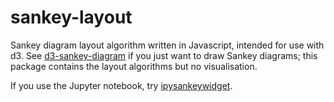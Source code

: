# sankey-layout

Sankey diagram layout algorithm written in Javascript, intended for use with d3.
See [d3-sankey-diagram](https://github.com/ricklupton/d3-sankey-diagram) if you
just want to draw Sankey diagrams; this package contains the layout algorithms
but no visualisation.

If you use the Jupyter notebook, try
[ipysankeywidget](https://github.com/ricklupton/ipysankeywidget).
